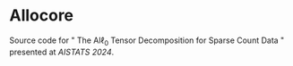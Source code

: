 # Allocore

Source code for " $\text{The Al$\ell_0$ Tensor Decomposition for Sparse Count Data}$ " presented at *AISTATS 2024*. 
